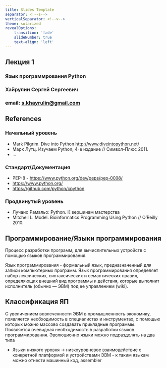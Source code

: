 ```yaml
---
title: Slides Template
separator: <!--s-->
verticalSeparator: <!--v-->
theme: solarized
revealOptions:
    transition: 'fade'
    slideNumber: true
    text-align: 'left'
---
```


## Лекция 1

### Язык программрования Python

<!--s-->

### Хайрулин Сергей Сергеевич

### email: s.khayrulin@gmail.com

<!--s-->

## References

### Начальный уровень

* Mark Pilgrim. Dive into Python http://www.diveintopython.net/
* Марк Лутц. Изучаем Python, 4-е издание // Символ-Плюс 2011.
* ...

### Стандарт/Документация

* PEP-8 - https://www.python.org/dev/peps/pep-0008/
* https://www.python.org/
* https://github.com/python/cpython

### Продвинутый уровень

* Лучано Рамальо: Python. К вершинам мастерства
* Mitchell L. Model. Bioinformatics Programming Using Python // O’Reilly 2010.

<!--s-->

## Программирование/Языки программирования

Процесс разработки программ, для вычислительных устройств с помощью языков программирования.

<!--v-->

Язык программирования - формальный язык, предназначенный для записи компьютерных программ. Язык программирования определяет набор лексических, синтаксических и семантических правил, определяющих внешний вид программы и действия, которые выполнит исполнитель (обычно — ЭВМ) под ее управлением (wiki).

<!--s-->

## Классификация ЯП

С увеличением вовлеченности ЭВМ в промышленность экономику, появляется необходимость в специалистах и инструментах, с помощью которых можно массово создавать прикладные программы. Появляется очевидная необходимость в разработки языков программирования. Эволюционно языки можно подразделять на два типа

* Языки низкого уровня -> низкоуровневое взаимодействие с конкретной платформой  и устройствами ЭВМ - к таким языкам можно отнести машинный код, assembler
